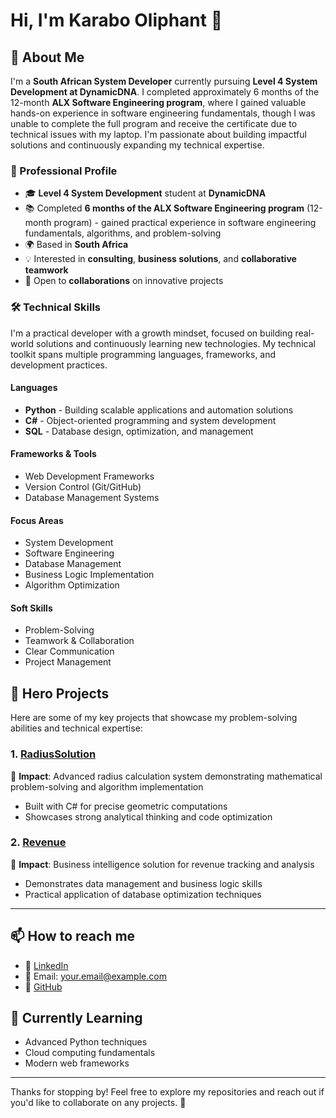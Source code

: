 # Hi, I'm Karabo Oliphant 👋
## 🚀 About Me
I'm a **South African System Developer** currently pursuing **Level 4 System Development at DynamicDNA**. I completed approximately 6 months of the 12-month **ALX Software Engineering program**, where I gained valuable hands-on experience in software engineering fundamentals, though I was unable to complete the full program and receive the certificate due to technical issues with my laptop. I'm passionate about building impactful solutions and continuously expanding my technical expertise.
### 💼 Professional Profile
- 🎓 **Level 4 System Development** student at **DynamicDNA**
- 📚 Completed **6 months of the ALX Software Engineering program** (12-month program) - gained practical experience in software engineering fundamentals, algorithms, and problem-solving
- 🌍 Based in **South Africa**
- 💡 Interested in **consulting**, **business solutions**, and **collaborative teamwork**
- 🤝 Open to **collaborations** on innovative projects
### 🛠️ Technical Skills
I'm a practical developer with a growth mindset, focused on building real-world solutions and continuously learning new technologies. My technical toolkit spans multiple programming languages, frameworks, and development practices.
#### Languages
- **Python** - Building scalable applications and automation solutions
- **C#** - Object-oriented programming and system development
- **SQL** - Database design, optimization, and management
#### Frameworks & Tools
- Web Development Frameworks
- Version Control (Git/GitHub)
- Database Management Systems
#### Focus Areas
- System Development
- Software Engineering
- Database Management
- Business Logic Implementation
- Algorithm Optimization
#### Soft Skills
- Problem-Solving
- Teamwork & Collaboration
- Clear Communication
- Project Management
## 🏅 Hero Projects
Here are some of my key projects that showcase my problem-solving abilities and technical expertise:
### 1. [RadiusSolution](https://github.com/DynamicKarabo/RadiusSolution)
🎯 **Impact**: Advanced radius calculation system demonstrating mathematical problem-solving and algorithm implementation
- Built with C# for precise geometric computations
- Showcases strong analytical thinking and code optimization
### 2. [Revenue](https://github.com/DynamicKarabo/Revenue)
🎯 **Impact**: Business intelligence solution for revenue tracking and analysis
- Demonstrates data management and business logic skills
- Practical application of database optimization techniques

---

## 📫 How to reach me
- 💼 [LinkedIn](https://www.linkedin.com/in/your-profile)
- 📧 Email: your.email@example.com
- 🐙 [GitHub](https://github.com/DynamicKarabo)

## 🌱 Currently Learning
- Advanced Python techniques
- Cloud computing fundamentals
- Modern web frameworks

---

Thanks for stopping by! Feel free to explore my repositories and reach out if you'd like to collaborate on any projects. 🚀
